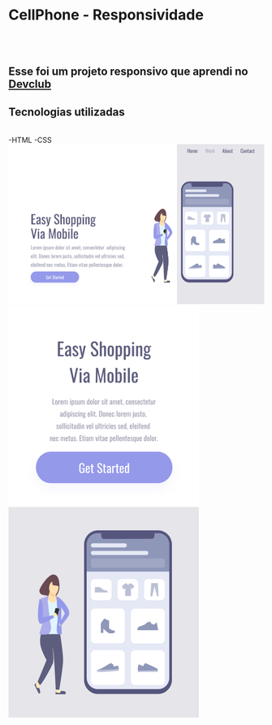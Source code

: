 <h1>CellPhone - Responsividade</h1>
<br>
<br>
<h2>Esse foi um projeto responsivo que aprendi no <a href="https://rodolfomori.com.br/devclub">Devclub</a></h2>

<h2>Tecnologias utilizadas</h2>
<br>
  -HTML
  -CSS

<img src="https://github.com/emerson2204/Projeto2/blob/main/Projeto%20Cellphone%20Responsividade/assets/Captura%20de%20tela%202025-05-21%20015105.png?raw=true"/>

<img src="https://github.com/emerson2204/Projeto2/blob/main/Projeto%20Cellphone%20Responsividade/assets/Shopping%20via%20Mobile%20-%20mobile.png?raw=true"/>
